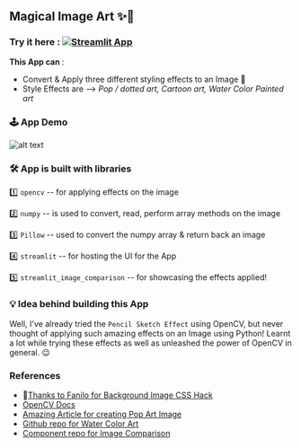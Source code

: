 ## Magical Image Art ✨🤯

### Try it here : [![Streamlit App](https://static.streamlit.io/badges/streamlit_badge_black_white.svg)](https://shruagarwal-magical-image-art-st-app-k0n0bb.streamlitapp.com/)


**This App can** :
 - Convert & Apply three different styling effects to an Image 🌈
 - Style Effects are --> *Pop / dotted art, Cartoon art, Water Color Painted art*

### 🕹 App Demo
![alt text](https://github.com/ShruAgarwal/Magical_Image_Art/blob/main/demo.gif)
 
 ### 🛠 App is built with libraries 
 1️⃣ `opencv` -- for applying effects on the image
 
 2️⃣ `numpy`  -- is used to convert, read, perform array methods on the image 
 
 3️⃣ `Pillow` -- used to convert the numpy array & return back an image  
 
 4️⃣ `streamlit` -- for hosting the UI for the App
 
 5️⃣ `streamlit_image_comparison` -- for showcasing the effects applied!
 
 ### 💡 Idea behind building this App 
 Well, I've already tried the `Pencil Sketch Effect` using OpenCV, but never thought of applying such amazing effects on an Image using Python! 
 Learnt a lot while trying these effects as well as unleashed the power of OpenCV in general. 😉
 
### References
- 💜[Thanks to Fanilo for Background Image CSS Hack](https://github.com/andfanilo/social-media-tutorials/tree/master/20220817-streamlit_css_background)
- [OpenCV Docs](https://docs.opencv.org/4.x/index.html)
- [Amazing Article for creating Pop Art Image](https://www.analytics-link.com/post/2019/07/11/creating-pop-art-using-opencv-and-python)
- [Github repo for Water Color Art](https://github.com/Aman-Preet-Singh-Gulati/photo2-watercolor-art)
- [Component repo for Image Comparison](https://github.com/fcakyon/streamlit-image-comparison)

